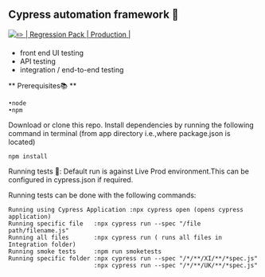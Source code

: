 Cypress automation framework 🔧
----------------------------------------

[![ ✏️ | Regression Pack | Production |](https://github.com/trade-tariff/trade-tariff-testing/actions/workflows/regression.yml/badge.svg?branch=main&event=schedule)](https://github.com/trade-tariff/trade-tariff-testing/actions/workflows/regression.yml)

* front end UI testing 
* API testing 
* integration / end-to-end testing 
	
** Prerequisites📚 **
```
•node 
•npm
```

Download or clone this repo.
Install dependencies by running the following command in terminal (from app directory i.e.,where package.json is located) 
```
npm install 
```
Running tests 🧳:
Default run is against Live Prod environment.This can be configured in cypress.json if required.

Running tests can be done with the following commands:
```
Running using Cypress Application :npx cypress open (opens cypress application) 
Running specific file   :npx cypress run --spec "/file path/filename.js"
Running all files       :npx cypress run ( runs all files in Integration folder)
Running smoke tests     :npm run smoketests
Running specific folder :npx cypress run --spec "/*/**/XI/**/*spec.js"
                        :npx cypress run --spec "/*/**/UK/**/*spec.js"
                

